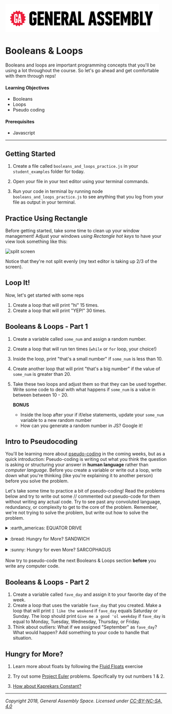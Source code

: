 [![General Assembly Logo](/ga_cog.png)](https://generalassemb.ly)

# Booleans & Loops

Booleans and loops are important programming concepts that you'll be using a lot  throughout the course. So let's go ahead and get comfortable with them through reps!

#### Learning Objectives

- Booleans
- Loops
- Pseudo coding

#### Prerequisites

- Javascript

---

## Getting Started

1. Create a file called `booleans_and_loops_practice.js` in your `student_examples` folder for today.

1. Open your file in your text editor using your terminal commands.

1. Run your code in terminal by running node `booleans_and_loops_practice.js` to see anything that you log from your file as output in your terminal.

## Practice Using Rectangle

Before getting started, take some time to clean up your window management! Adjust your windows *using Rectangle hot keys* to have your view look something like this:

![split screen](https://i.imgur.com/AwCLw6A.png)

Notice that they're not split evenly (my text editor is taking up 2/3 of the screen).

## Loop It!

Now, let's get started with some reps

1. Create a loop that will print "hi" 15 times.
1. Create a loop that will print "YEP!" 30 times.

## Booleans & Loops - Part 1

1. Create a variable called `some_num` and assign a random number.
1. Create a loop that will run ten times (`while` or `for` loop, your choice!)
1. Inside the loop, print "that's a small number" if `some_num` is less than 10.
1. Create another loop that will print "that's a big number" if the value of `some_num` is greater than 20.
1. Take these two loops and adjust them so that they can be used together. Write some code to deal with what happens if `some_num` is a value in between between 10 - 20.

    **BONUS**
    - Inside the loop after your if if/else statements, update your `some_num` variable to a new random number
    - How can you generate a random number in JS? Google it!


## Intro to Pseudocoding

You'll be learning more about [pseudo-coding](https://en.wikipedia.org/wiki/Pseudocode) in the coming weeks, but as a quick introduction:
Pseudo-coding is writing out what you think the question is asking or structuring your answer in **human language** rather than *computer language*. Before you create a variable or write out a loop, write down what you're thinking (like you're explaining it to another person) before you solve the problem.

Let's take some time to practice a bit of pseudo-coding! Read the problems below and try to write out some // commented out pseudo-code for them without writing any actual code. Try to see past any convoluted language, redundancy, or complexity to get to the core of the problem. Remember, we're not trying to solve the problem, but write out how to solve the problem.


<details><summary>:earth_americas: EQUATOR DRIVE</summary>

How much would it cost to drive around the world at the Equator if:
1. the earth is rotating at 1000 mph
2. gas costs $3 per gallon
3. your car gets 15 miles to the gallon

</details>

<br>
<details><summary>:bread: Hungry for More? SANDWICH</summary>

Write out the pseudocode for making a peanut butter and jelly sandwich.  

</details>
<br>

<details><summary>:sunny: Hungry for even More? SARCOPHAGUS</summary>

Rick has ordered Morty to send a sarcophagus into the sun. The sarcophagus can fly for only one second before it disintegrates, and it must be set at minimum speed. Before he can make it fly, Morty has to set the speed on the sarcophagus. Rick mentioned offhandedly, "*burp*, uh, the sun is 0.00001581 light years away, Morty, plan accordingly." The only problem is, the speed on the sarcophagus can only be set in miles per hour.

How can Morty work out what minimum speed to set the sarcophagus to get it into the sun?

</details>
<br>
Now try to pseudo-code the next Booleans & Loops section <b>before</b> you write any computer code.


## Booleans & Loops - Part 2
1. Create a variable called `fave_day` and assign it to your favorite day of the week.
1. Create a loop that uses the variable `fave_day` that you created. Make a loop that will print `I like the weekend` if `fave_day` equals Saturday or Sunday. The loop should print `Give me a good 'ol weekday` if `fave_day` is equal to Monday, Tuesday, Wednesday, Thursday, or Friday.
1. Think about outliers: What if we assigned "September" as `fave_day`? What would happen? Add something to your code to handle that situation.


## Hungry for More?

1. Learn more about floats by following the [Fluid Floats](../morning_exercise/fluid_floats) exercise

1. Try out some [Project Euler](https://projecteuler.net/archives) problems. Specifically try out numbers 1 & 2.

1. [How about Kaprekars Constant?](https://coderbyte.com/editor/guest:Kaprekars%20Constant:JavaScript)


---

*Copyright 2018, General Assembly Space. Licensed under [CC-BY-NC-SA, 4.0](https://creativecommons.org/licenses/by-nc-sa/4.0/)*

